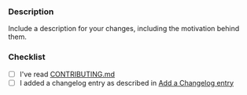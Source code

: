 ### Description

Include a description for your changes, including the motivation behind them.

### Checklist

- [ ] I've read [CONTRIBUTING.md](https://github.com/kmonad/kmonad/blob/master/CONTRIBUTING.md)
- [ ] I added a changelog entry as described in [Add a Changelog entry](https://github.com/kmonad/kmonad/blob/master/CONTRIBUTING.md#add-a-changelog-entry)
